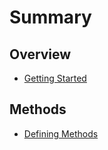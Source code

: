 # Summary

## Overview

* [Getting Started](README.md)

## Methods

* [Defining Methods](methods.md)

